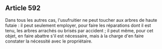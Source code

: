Article 592
----
Dans tous les autres cas, l'usufruitier ne peut toucher aux arbres de haute
futaie : il peut seulement employer, pour faire les réparations dont il est
tenu, les arbres arrachés ou brisés par accident ; il peut même, pour cet objet,
en faire abattre s'il est nécessaire, mais à la charge d'en faire constater la
nécessité avec le propriétaire.
